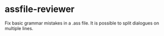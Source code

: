 # assfile-reviewer
Fix basic grammar mistakes in a .ass file. It is possible to split dialogues on multiple lines.
